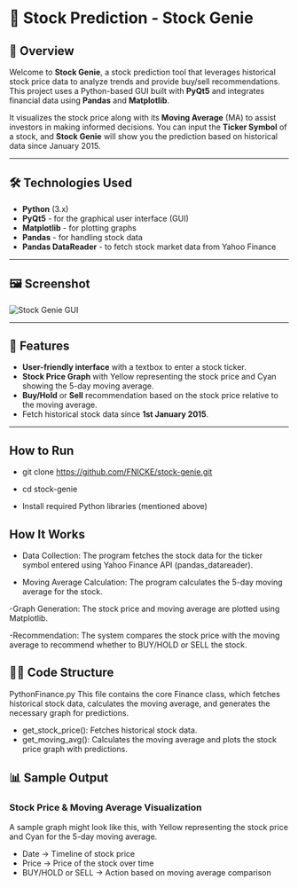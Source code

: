 # 🚀 Stock Prediction - Stock Genie

## 📖 Overview

Welcome to **Stock Genie**, a stock prediction tool that leverages historical stock price data to analyze trends and provide buy/sell recommendations. This project uses a Python-based GUI built with **PyQt5** and integrates financial data using **Pandas** and **Matplotlib**.

It visualizes the stock price along with its **Moving Average** (MA) to assist investors in making informed decisions. You can input the **Ticker Symbol** of a stock, and **Stock Genie** will show you the prediction based on historical data since January 2015.

---

## 🛠️ Technologies Used

- **Python** (3.x)
- **PyQt5** - for the graphical user interface (GUI)
- **Matplotlib** - for plotting graphs
- **Pandas** - for handling stock data
- **Pandas DataReader** - to fetch stock market data from Yahoo Finance

---

## 🖼️ Screenshot

![Stock Genie GUI](./assets/stock_genie_screenshot.png)

---

## 🔧 Features

- **User-friendly interface** with a textbox to enter a stock ticker.
- **Stock Price Graph** with Yellow representing the stock price and Cyan showing the 5-day moving average.
- **Buy/Hold** or **Sell** recommendation based on the stock price relative to the moving average.
- Fetch historical stock data since **1st January 2015**.

---


## How to Run
- git clone https://github.com/FNICKE/stock-genie.git
- cd stock-genie

- Install required Python libraries (mentioned above)

## How It Works
- Data Collection: The program fetches the stock data for the ticker symbol entered using Yahoo 
 Finance API (pandas_datareader).

- Moving Average Calculation: The program calculates the 5-day moving average for the stock.

-Graph Generation: The stock price and moving average are plotted using Matplotlib.

-Recommendation: The system compares the stock price with the moving average to recommend whether to BUY/HOLD or SELL the stock.

## 🧑‍💻 Code Structure
PythonFinance.py
This file contains the core Finance class, which fetches historical stock data, calculates the moving average, and generates the necessary graph for predictions.

- get_stock_price(): Fetches historical stock data.
- get_moving_avg(): Calculates the moving average and plots the stock price graph with predictions.

## 📊 Sample Output
### Stock Price & Moving Average Visualization
A sample graph might look like this, with Yellow representing the stock price and Cyan for the 5-day moving average.

- Date -> Timeline of stock price
- Price -> Price of the stock over time
- BUY/HOLD or SELL -> Action based on moving average comparison

